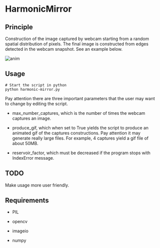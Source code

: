 # HarmonicMirror

## Principle

Construction of the image captured by webcam starting from a random spatial distribution of pixels. The final image is constructed from edges detected in the webcam snapshot. See an example below. 

![anim](https://github.com/Joulik/Joulik.github.io/blob/master/images/fun_python.gif)

## Usage

```
# Start the script in python
python harmonic-mirror.py

```

Pay attention there are three important parameters that the user may want to change by editing the script.

- max_number_captures, which is the number of times the webcam captures an image.

- produce_gif, which when set to True yields the script to produce an animated gif of the captures constructions. Pay attention it may generate really large files. For example, 4 captures yield a gif file of about 50MB.

- reservoir_factor, which must be decreased if the program stops with IndexError message.

## TODO

Make usage more user friendly.

## Requirements

- PIL

- opencv

- imageio

- numpy